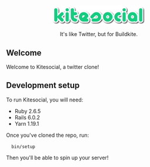 <p align="center">
  <br/>
  <img src="app/assets/images/logo.png" alt="Kitesocial" width="50%" align="center"/>
  <br/>
  <br/>
  It's like Twitter, but for Buildkite.
  <br/>
</p>

## Welcome

Welcome to Kitesocial, a twitter clone!

## Development setup

To run Kitesocial, you will need:

- Ruby 2.6.5
- Rails 6.0.2
- Yarn 1.19.1

Once you've cloned the repo, run:

```
  bin/setup
```

Then you'll be able to spin up your server!
